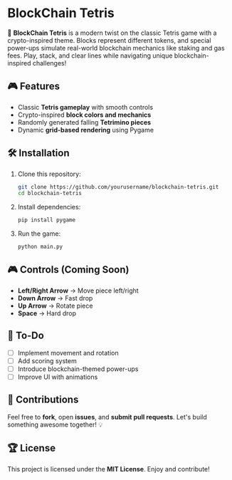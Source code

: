 # BlockChain Tetris

🚀 **BlockChain Tetris** is a modern twist on the classic Tetris game with a crypto-inspired theme. Blocks represent different tokens, and special power-ups simulate real-world blockchain mechanics like staking and gas fees. Play, stack, and clear lines while navigating unique blockchain-inspired challenges!

## 🎮 Features
- Classic **Tetris gameplay** with smooth controls
- Crypto-inspired **block colors and mechanics**
- Randomly generated falling **Tetrimino pieces**
- Dynamic **grid-based rendering** using Pygame

## 🛠 Installation  
1. Clone this repository: 
   ```bash
   git clone https://github.com/yourusername/blockchain-tetris.git
   cd blockchain-tetris
   ```  
2. Install dependencies:  
   ```bash
   pip install pygame
   ```
3. Run the game: 
   ```bash
   python main.py
   ```

## 🎮 Controls (Coming Soon)
- **Left/Right Arrow** → Move piece left/right
- **Down Arrow** → Fast drop
- **Up Arrow** → Rotate piece
- **Space** → Hard drop

## 📌 To-Do
- [ ] Implement movement and rotation
- [ ] Add scoring system
- [ ] Introduce blockchain-themed power-ups
- [ ] Improve UI with animations

## 🤝 Contributions
Feel free to **fork**, open **issues**, and **submit pull requests**. Let's build something awesome together! 💡

## 🏆 License
This project is licensed under the **MIT License**. Enjoy and contribute!
